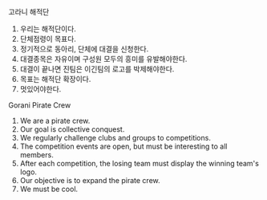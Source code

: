 고라니 해적단

1. 우리는 해적단이다.
2. 단체점령이 목표다.
3. 정기적으로 동아리, 단체에 대결을 신청한다.
4. 대결종목은 자유이며 구성원 모두의 흥미를 유발해야한다.
5. 대결이 끝나면 진팀은 이긴팀의 로고를 박제해야한다.
6. 목표는 해적단 확장이다.
7. 멋있어야한다.

Gorani Pirate Crew

1. We are a pirate crew.
2. Our goal is collective conquest.
3. We regularly challenge clubs and groups to competitions.
4. The competition events are open, but must be interesting to all members.
5. After each competition, the losing team must display the winning team's logo.
6. Our objective is to expand the pirate crew.
7. We must be cool.